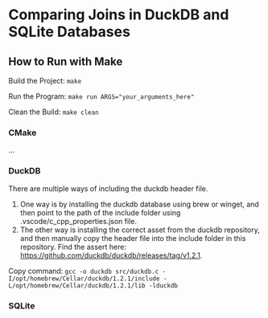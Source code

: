 # Comparing Joins in DuckDB and SQLite Databases




## How to Run with Make

Build the Project: `make`

Run the Program: `make run ARGS="your_arguments_here"`

Clean the Build: `make clean`

### CMake

...

### DuckDB

There are multiple ways of including the duckdb header file. 

1. One way is by installing the duckdb database using brew or winget, and then point to the path of the include folder using .vscode/c_cpp_properties.json file. 
2. The other way is installing the correct asset from the duckdb repository, and then manually copy the header file into the include folder in this repository. Find the assert here: https://github.com/duckdb/duckdb/releases/tag/v1.2.1.

Copy command: `gcc -o duckdb src/duckdb.c -I/opt/homebrew/Cellar/duckdb/1.2.1/include -L/opt/homebrew/Cellar/duckdb/1.2.1/lib -lduckdb`

### SQLite


